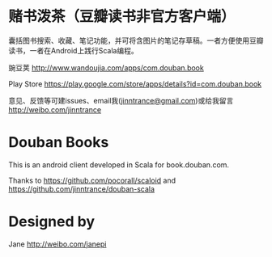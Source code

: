 赌书泼茶（豆瓣读书非官方客户端）
=============

囊括图书搜索、收藏、笔记功能，并可将含图片的笔记存草稿。一者方便使用豆瓣读书，一者在Android上践行Scala编程。

豌豆荚 http://www.wandoujia.com/apps/com.douban.book

Play Store https://play.google.com/store/apps/details?id=com.douban.book

意见、反馈等可建issues、email我(jinntrance@gmail.com)或给我留言 http://weibo.com/jinntrance

Douban Books
=============

This is an android client developed in Scala for book.douban.com.

Thanks to https://github.com/pocorall/scaloid and https://github.com/jinntrance/douban-scala

Designed by
=============

Jane http://weibo.com/janepi
